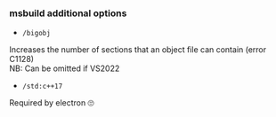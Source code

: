 ### msbuild additional options

- `/bigobj`

Increases the number of sections that an object file can contain (error C1128)<br/>
NB: Can be omitted if VS2022

- `/std:c++17`

Required by electron 🙄